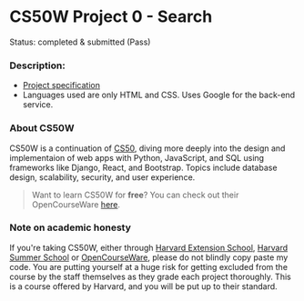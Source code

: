 # CS50W Project 0 - Search
Status: completed & submitted (Pass)
  
### Description:
* [Project specification](https://cs50.harvard.edu/web/2020/projects/0/search/)
* Languages used are only HTML and CSS. Uses Google for the back-end service.
  
### About CS50W
CS50W is a continuation of [CS50](https://cs50.harvard.edu/), diving more deeply into the design and implementaion of web apps with Python, JavaScript, and SQL using frameworks like Django, React, and Bootstrap. Topics include database design, scalability, security, and user experience.  
> Want to learn CS50W for **free**? You can check out their OpenCourseWare [here](https://cs50.harvard.edu/web/).
  
### Note on academic honesty
If you're taking CS50W, either through [Harvard Extension School](https://extension.harvard.edu/), [Harvard Summer School](https://summer.harvard.edu/) or [OpenCourseWare](https://cs50.harvard.edu/web/), please do not blindly copy paste my code. You are putting yourself at a huge risk for getting excluded from the course by the staff themselves as they grade each project thoroughly. This is a course offered by Harvard, and you will be put up to their standard.
